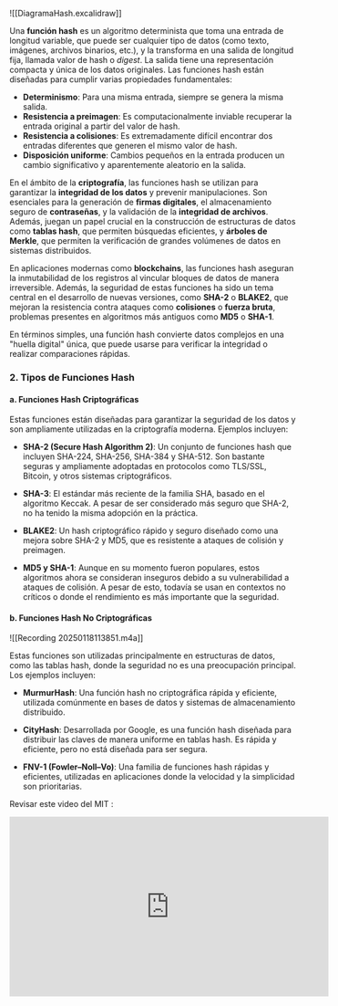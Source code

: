 


![[DiagramaHash.excalidraw]]



Una **función hash** es un algoritmo determinista que toma una entrada de longitud variable, que puede ser cualquier tipo de datos (como texto, imágenes, archivos binarios, etc.), y la transforma en una salida de longitud fija, llamada valor de hash o _digest_. La salida tiene una representación compacta y única de los datos originales. Las funciones hash están diseñadas para cumplir varias propiedades fundamentales:


- **Determinismo**: Para una misma entrada, siempre se genera la misma salida.
- **Resistencia a preimagen**: Es computacionalmente inviable recuperar la entrada original a partir del valor de hash.
- **Resistencia a colisiones**: Es extremadamente difícil encontrar dos entradas diferentes que generen el mismo valor de hash.
- **Disposición uniforme**: Cambios pequeños en la entrada producen un cambio significativo y aparentemente aleatorio en la salida.

En el ámbito de la **criptografía**, las funciones hash se utilizan para garantizar la **integridad de los datos** y prevenir manipulaciones. Son esenciales para la generación de **firmas digitales**, el almacenamiento seguro de **contraseñas**, y la validación de la **integridad de archivos**. Además, juegan un papel crucial en la construcción de estructuras de datos como **tablas hash**, que permiten búsquedas eficientes, y **árboles de Merkle**, que permiten la verificación de grandes volúmenes de datos en sistemas distribuidos.

En aplicaciones modernas como **blockchains**, las funciones hash aseguran la inmutabilidad de los registros al vincular bloques de datos de manera irreversible. Además, la seguridad de estas funciones ha sido un tema central en el desarrollo de nuevas versiones, como **SHA-2** o **BLAKE2**, que mejoran la resistencia contra ataques como **colisiones** o **fuerza bruta**, problemas presentes en algoritmos más antiguos como **MD5** o **SHA-1**.


En términos simples, una función hash convierte datos complejos en una "huella digital" única, que puede usarse para verificar la integridad o realizar comparaciones rápidas.

### 2. **Tipos de Funciones Hash**
#### a. **Funciones Hash Criptográficas**
Estas funciones están diseñadas para garantizar la seguridad de los datos y son ampliamente utilizadas en la criptografía moderna. Ejemplos incluyen:

- **SHA-2 (Secure Hash Algorithm 2)**: Un conjunto de funciones hash que incluyen SHA-224, SHA-256, SHA-384 y SHA-512. Son bastante seguras y ampliamente adoptadas en protocolos como TLS/SSL, Bitcoin, y otros sistemas criptográficos.
    
- **SHA-3**: El estándar más reciente de la familia SHA, basado en el algoritmo Keccak. A pesar de ser considerado más seguro que SHA-2, no ha tenido la misma adopción en la práctica.
    
- **BLAKE2**: Un hash criptográfico rápido y seguro diseñado como una mejora sobre SHA-2 y MD5, que es resistente a ataques de colisión y preimagen.
    
- **MD5 y SHA-1**: Aunque en su momento fueron populares, estos algoritmos ahora se consideran inseguros debido a su vulnerabilidad a ataques de colisión. A pesar de esto, todavía se usan en contextos no críticos o donde el rendimiento es más importante que la seguridad.
    

#### b. **Funciones Hash No Criptográficas**

![[Recording 20250118113851.m4a]]

Estas funciones son utilizadas principalmente en estructuras de datos, como las tablas hash, donde la seguridad no es una preocupación principal. Los ejemplos incluyen:

- **MurmurHash**: Una función hash no criptográfica rápida y eficiente, utilizada comúnmente en bases de datos y sistemas de almacenamiento distribuido.
    
- **CityHash**: Desarrollada por Google, es una función hash diseñada para distribuir las claves de manera uniforme en tablas hash. Es rápida y eficiente, pero no está diseñada para ser segura.
    
- **FNV-1 (Fowler–Noll–Vo)**: Una familia de funciones hash rápidas y eficientes, utilizadas en aplicaciones donde la velocidad y la simplicidad son prioritarias.


Revisar este video del MIT :  

<iframe width="560" height="315" src="https://www.youtube.com/embed/Nu8YGneFCWE?si=fDpamhVb6VZCiARl" title="YouTube video player" frameborder="0" allow="accelerometer; autoplay; clipboard-write; encrypted-media; gyroscope; picture-in-picture; web-share" referrerpolicy="strict-origin-when-cross-origin" allowfullscreen></iframe>

